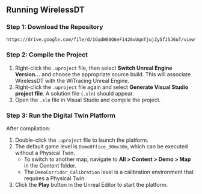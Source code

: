 ## Running WirelessDT

### Step 1: Download the Repository
```sh
https://drive.google.com/file/d/1GqdW80Q6eF1428vUqnTjujZy5fJ5J6uT/view?usp=sharing
```

### Step 2: Compile the Project
1. Right-click the `.uproject` file, then select **Switch Unreal Engine Version...** and choose the appropriate source build. This will associate WirelessDT with the WiTracing Unreal Engine.
2. Right-click the `.uproject` file again and select **Generate Visual Studio project file**. A solution file (`.sln`) should appear.
3. Open the `.sln` file in Visual Studio and compile the project.

### Step 3: Run the Digital Twin Platform
After compilation:
1. Double-click the `.uproject` file to launch the platform.
2. The default game level is `DemoOffice_30mx30m`, which can be executed without a Physical Twin.
   - To switch to another map, navigate to **All > Content > Demo > Map** in the Content folder.
   - The `DemoCorridor_Calibration` level is a calibration environment that requires a Physical Twin.
3. Click the **Play** button in the Unreal Editor to start the platform.

